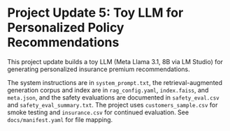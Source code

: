 # Project Update 5: Toy LLM for Personalized Policy Recommendations

This project update builds a toy LLM (Meta Llama 3.1, 8B via LM Studio) for generating personalized insurance premium recommendations.  

The system instructions are in `system_prompt.txt`, the retrieval-augmented generation corpus and index are in `rag_config.yaml`, `index.faiss`, and `meta.json`, and the safety evaluations are documented in `safety_eval.csv` and `safety_eval_summary.txt`. The project uses `customers_sample.csv` for smoke testing and `insurance.csv` for continued evaluation. See `docs/manifest.yaml` for file mapping.